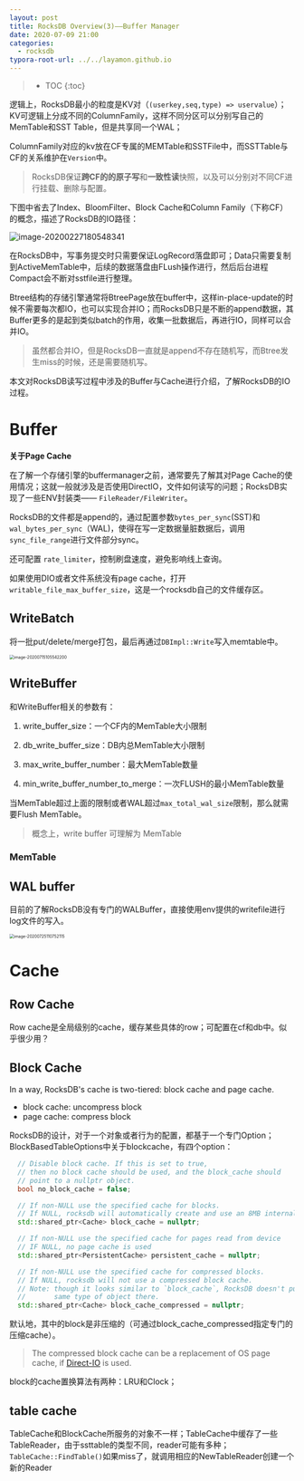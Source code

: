 ```yaml
---
layout: post
title: RocksDB Overview(3)——Buffer Manager
date: 2020-07-09 21:00
categories:
  - rocksdb
typora-root-url: ../../layamon.github.io
---
```

> * TOC
{:toc}

逻辑上，RocksDB最小的粒度是KV对（`(userkey,seq,type) => uservalue`）；KV可逻辑上分成不同的ColumnFamily，这样不同分区可以分别写自己的MemTable和SST Table，但是共享同一个WAL；

ColumnFamily对应的kv放在CF专属的MEMTable和SSTFile中，而SSTTable与CF的关系维护在`Version`中。

> RocksDB保证**跨CF的的原子写**和**一致性读**快照，以及可以分别对不同CF进行挂载、删除与配置。

下图中省去了Index、BloomFilter、Block Cache和Column Family（下称CF）的概念，描述了RocksDB的IO路径：

![image-20200227180548341](/image/2020-0227-rocksdb-overview.png)

在RocksDB中，写事务提交时只需要保证LogRecord落盘即可；Data只需要复制到ActiveMemTable中，后续的数据落盘由FLush操作进行，然后后台进程Compact会不断对sstfile进行整理。

Btree结构的存储引擎通常将BtreePage放在buffer中，这样in-place-update的时候不需要每次都IO，也可以实现合并IO；而RocksDB只是不断的append数据，其Buffer更多的是起到类似batch的作用，收集一批数据后，再进行IO，同样可以合并IO。

> 虽然都合并IO，但是RocksDB一直就是append不存在随机写，而Btree发生miss的时候，还是需要随机写。

本文对RocksDB读写过程中涉及的Buffer与Cache进行介绍，了解RocksDB的IO过程。

# Buffer

**关于Page Cache**

在了解一个存储引擎的buffermanager之前，通常要先了解其对Page Cache的使用情况；这就一般就涉及是否使用DirectIO，文件如何读写的问题；RocksDB实现了一些ENV封装类—— `FileReader/FileWriter`。

RocksDB的文件都是append的，通过配置参数`bytes_per_sync`(SST)和`wal_bytes_per_sync`（WAL)，使得在写一定数据量脏数据后，调用`sync_file_range`进行文件部分sync。

还可配置 `rate_limiter`，控制刷盘速度，避免影响线上查询。

如果使用DIO或者文件系统没有page cache，打开`writable_file_max_buffer_size`，这是一个rocksdb自己的文件缓存区。

## WriteBatch

将一批put/delete/merge打包，最后再通过`DBImpl::Write`写入memtable中。

<img src="/image/rocksdb-buf/writebatch.png" alt="image-20200715105542200" style="zoom:50%;" />



## WriteBuffer

和WriteBuffer相关的参数有：

1. write_buffer_size：一个CF内的MemTable大小限制

2. db_write_buffer_size：DB内总MemTable大小限制

3. max_write_buffer_number：最大MemTable数量

4. min_write_buffer_number_to_merge：一次FLUSH的最小MemTable数量

当MemTable超过上面的限制或者WAL超过`max_total_wal_size`限制，那么就需要Flush MemTable。

> 概念上，write buffer 可理解为 MemTable

### MemTable

## WAL buffer

目前的了解RocksDB没有专门的WALBuffer，直接使用env提供的writefile进行log文件的写入。

<img src="/image/rocksdb-buf/rocksdb-log-writer.png" alt="image-20200725110752115" style="zoom:50%;" />

# Cache

## Row Cache

Row cache是全局级别的cache，缓存某些具体的row；可配置在cf和db中。似乎很少用？

## Block Cache

In a way, RocksDB's cache is two-tiered: block cache and page cache. 

+ block cache: uncompress block
+ page cache: compress block

RocksDB的设计，对于一个对象或者行为的配置，都基于一个专门Option；BlockBasedTableOptions中关于blockcache，有四个option：

```cpp
  // Disable block cache. If this is set to true,
  // then no block cache should be used, and the block_cache should
  // point to a nullptr object.
  bool no_block_cache = false;

  // If non-NULL use the specified cache for blocks.
  // If NULL, rocksdb will automatically create and use an 8MB internal cache.
  std::shared_ptr<Cache> block_cache = nullptr;

  // If non-NULL use the specified cache for pages read from device
  // IF NULL, no page cache is used
  std::shared_ptr<PersistentCache> persistent_cache = nullptr;

  // If non-NULL use the specified cache for compressed blocks.
  // If NULL, rocksdb will not use a compressed block cache.
  // Note: though it looks similar to `block_cache`, RocksDB doesn't put the
  //       same type of object there.
  std::shared_ptr<Cache> block_cache_compressed = nullptr;
```

默认地，其中的block是非压缩的（可通过block_cache_compressed指定专门的压缩cache）。

> The compressed block cache can be a replacement of OS page cache, if [Direct-IO](https://github.com/facebook/rocksdb/wiki/Direct-IO) is used.

block的cache置换算法有两种：LRU和Clock；



## table cache

TableCache和BlockCache所服务的对象不一样；TableCache中缓存了一些TableReader，由于ssttable的类型不同，reader可能有多种；`TableCache::FindTable()`如果miss了，就调用相应的NewTableReader创建一个新的Reader



